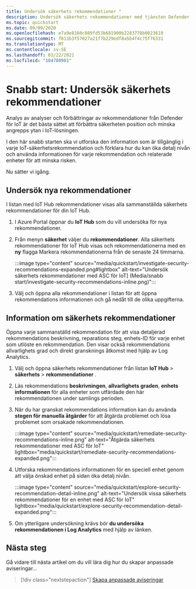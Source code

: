 ```yaml
---
title: Undersök säkerhets rekommendationer "
description: Undersök säkerhets rekommendationer med tjänsten Defender for IoT.
ms.topic: quickstart
ms.date: 09/09/2020
ms.openlocfilehash: e7a9e8160c809fd53b681900b2283778b0023610
ms.sourcegitcommit: f611b3f57027a21f7b229edf8a5b4f4c75f76331
ms.translationtype: MT
ms.contentlocale: sv-SE
ms.lasthandoff: 03/22/2021
ms.locfileid: "104780981"
---
```

# <a name="quickstart-investigate-security-recommendations"></a>Snabb start: Undersök säkerhets rekommendationer


Analys av analyser och förbättringar av rekommendationer från Defender för IoT är det bästa sättet att förbättra säkerheten position och minska angrepps ytan i IoT-lösningen.

I den här snabb starten ska vi utforska den information som är tillgänglig i varje IoT-säkerhetsrekommendation och förklara hur du kan öka detalj nivån och använda informationen för varje rekommendation och relaterade enheter för att minska risken.

Nu sätter vi igång.

## <a name="investigate-new-recommendations"></a>Undersök nya rekommendationer

I listan med IoT Hub rekommendationer visas alla sammanställda säkerhets rekommendationer för din IoT Hub.

1.  I Azure Portal öppnar du **IoT Hub** som du vill undersöka för nya rekommendationer.

1.  Från menyn **säkerhet** väljer du **rekommendationer**. Alla säkerhets rekommendationer för IoT Hub visas och rekommendationerna med en **ny** flagga Markera rekommendationerna från de senaste 24 timmarna. 

    :::image type="content" source="media/quickstart/investigate-security-recommendations-expanded.png#lightbox" alt-text="Undersök säkerhets rekommendationer med ASC för IoT] (Media/snabb start/investigate-security-recommendations-inline.png)":::


1.  Välj och öppna alla rekommendationer i listan för att öppna rekommendations informationen och gå nedåt till de olika uppgifterna.

## <a name="security-recommendation-details"></a>Information om säkerhets rekommendationer

Öppna varje sammanställd rekommendation för att visa detaljerad rekommendations beskrivning, reparations steg, enhets-ID för varje enhet som utlöste en rekommendation. Den visar också rekommendations allvarlighets grad och direkt gransknings åtkomst med hjälp av Log Analytics.

1.  Välj och öppna säkerhets rekommendationer från listan **IoT Hub**  >  **säkerhets**  >  **rekommendationer** .

1.  Läs rekommendations **beskrivningen**, **allvarlighets graden**, **enhets informationen** för alla enheter som utfärdade den här rekommendationen under samlings perioden. 

1.  När du har granskat rekommendations information kan du använda **stegen för manuella åtgärder** för att åtgärda problemet och lösa problemet som orsakade rekommendationen. 

    :::image type="content" source="media/quickstart/remediate-security-recommendations-inline.png" alt-text="Åtgärda säkerhets rekommendationer med ASC för IoT" lightbox="media/quickstart/remediate-security-recommendations-expanded.png":::

1.  Utforska rekommendations informationen för en speciell enhet genom att välja önskad enhet på sidan öka detalj nivån.

    :::image type="content" source="media/quickstart/explore-security-recommendation-detail-inline.png" alt-text="Undersök vissa säkerhets rekommendationer för en enhet med ASC för IoT" lightbox="media/quickstart/explore-security-recommendation-detail-expanded.png":::

1.  Om ytterligare undersökning krävs bör **du undersöka rekommendationen i Log Analytics** med hjälp av länken. 

## <a name="next-steps"></a>Nästa steg

Gå vidare till nästa artikel om du vill lära dig hur du skapar anpassade aviseringar...

> [!div class="nextstepaction"]
> [Skapa anpassade aviseringar](quickstart-create-custom-alerts.md)

